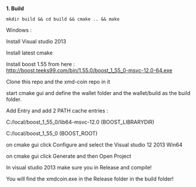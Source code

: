 
**1. Build**

```
mkdir build && cd build && cmake .. && make
```


Windows :

Install Visual studio 2013

Install latest cmake

Install boost 1.55 from here : http://boost.teeks99.com/bin/1.55.0/boost_1_55_0-msvc-12.0-64.exe

Clone this repo and the xmd-coin repo in it

start cmake gui and define the wallet folder and the wallet/build as the build folder.

Add Entry and add 2 PATH cache entries :

C:/local/boost_1_55_0/lib64-msvc-12.0 (BOOST_LIBRARYDIR)

C:/local/boost_1_55_0 (BOOST_ROOT)


on cmake gui click Configure and select the Visual studio 12 2013 Win64

on cmake gui click Generate and then Open Project

In visual studio 2013 make sure you in Release and compile!

You will find the xmdcoin.exe in the Release folder in the build folder!
